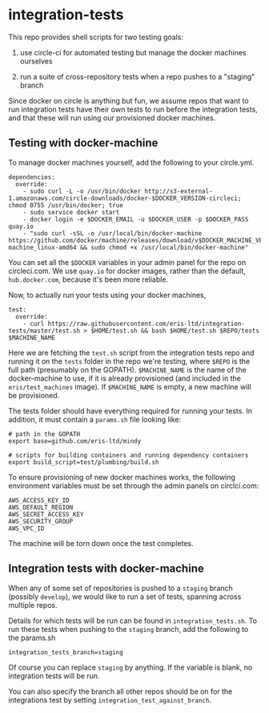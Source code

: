 # integration-tests

This repo provides shell scripts for two testing goals:

1) use circle-ci for automated testing but manage the docker machines ourselves 

2) run a suite of cross-repository tests when a repo pushes to a "staging" branch 

Since docker on circle is anything but fun, we assume repos that want to run integration tests have their own tests to run before the integration tests,
and that these will run using our provisioned docker machines. 


Testing with docker-machine
---------------------------

To manage docker machines yourself, add the following to your circle.yml.

```
dependencies:
  override:
    - sudo curl -L -o /usr/bin/docker http://s3-external-1.amazonaws.com/circle-downloads/docker-$DOCKER_VERSION-circleci; chmod 0755 /usr/bin/docker; true
    - sudo service docker start
    - docker login -e $DOCKER_EMAIL -u $DOCKER_USER -p $DOCKER_PASS quay.io
    - "sudo curl -sSL -o /usr/local/bin/docker-machine https://github.com/docker/machine/releases/download/v$DOCKER_MACHINE_VERSION/docker-machine_linux-amd64 && sudo chmod +x /usr/local/bin/docker-machine"
```

You can set all the `$DOCKER` variables in your admin panel for the repo on circleci.com. We use `quay.io` for docker images, rather than the default, `hub.docker.com`, because it's been more reliable.

Now, to actually run your tests using your docker machines,

```
test:
  override:
    - curl https://raw.githubusercontent.com/eris-ltd/integration-tests/master/test.sh > $HOME/test.sh && bash $HOME/test.sh $REPO/tests $MACHINE_NAME
```

Here we are fetching the `test.sh` script from the integration tests repo and running it on the `tests` folder in the repo we're testing, where `$REPO` is the full path (presumably on the GOPATH). `$MACHINE_NAME` is the name of the docker-machine to use, if it is already provisioned (and included in the `eris/test_machines` image). If `$MACHINE_NAME` is empty, a new machine will be provisioned. 

The tests folder should have everything required for running your tests. In addition, it must contain a `params.sh` file looking like:

```
# path in the GOPATH
export base=github.com/eris-ltd/mindy

# scripts for building containers and running dependency containers
export build_script=test/plumbing/build.sh
```

To ensure provisioning of new docker machines works, the following environment variables must be set through the admin panels on circlci.com:

```
AWS_ACCESS_KEY_ID
AWS_DEFAULT_REGION
AWS_SECRET_ACCESS_KEY
AWS_SECURITY_GROUP
AWS_VPC_ID
```

The machine will be torn down once the test completes.

Integration tests with docker-machine
-------------------------------------

When any of some set of repositories is pushed to a `staging` branch (possibly `develop`), we would like to run a set of tests, spanning across multiple repos.

Details for which tests will be run can be found in `integration_tests.sh`. To run these tests when pushing to the `staging` branch, add the following to the params.sh

```
integration_tests_branch=staging
```

Of course you can replace `staging` by anything. If the variable is blank, no integration tests will be run.

You can also specify the branch all other repos should be on for the integrations test by setting `integration_test_against_branch`.
